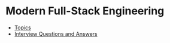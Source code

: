 # Modern Full-Stack Engineering

- [Topics](./topics.md)
- [Interview Questions and Answers](./interview_qna.md)
